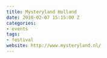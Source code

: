 ```yaml
---
title: Mysteryland Holland
date: 2018-02-07 15:15:00 Z
categories:
- events
tags:
- festival
website: http://www.mysteryland.nl/
---
```


